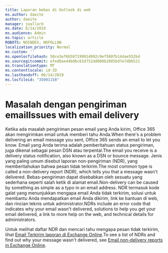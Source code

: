 ```yaml
---
title: Laporan bebas di Outlook di web
ms.author: daeite
author: daeite
manager: joallard
ms.date: 6/14/2019
ms.audience: Admin
ms.topic: article
ROBOTS: NOINDEX, NOFOLLOW
localization_priority: Normal
ms.custom: ''
ms.openlocfilehash: 50ce3ef6b507199914992c9ef580fb14dae552bd
ms.sourcegitcommit: efed0ae44bd6c61d751dd008b2885bd7e7d86521
ms.translationtype: MT
ms.contentlocale: id-ID
ms.lasthandoff: 06/14/2019
ms.locfileid: "35001158"
---
```

# <a name="issues-with-email-delivery"></a><span data-ttu-id="828a2-102">Masalah dengan pengiriman email</span><span class="sxs-lookup"><span data-stu-id="828a2-102">Issues with email delivery</span></span>

<span data-ttu-id="828a2-103">Ketika ada masalah pengiriman pesan email yang Anda kirim, Office 365 akan mengirimkan email untuk memberi tahu Anda.</span><span class="sxs-lookup"><span data-stu-id="828a2-103">When there's a problem delivering an email message you sent, Office 365 sends an email to let you know.</span></span> <span data-ttu-id="828a2-104">Email yang Anda terima adalah pemberitahuan status pengiriman, juga dikenal sebagai pesan DSN atau terpental.</span><span class="sxs-lookup"><span data-stu-id="828a2-104">The email you receive is a delivery status notification, also known as a DSN or bounce message.</span></span> <span data-ttu-id="828a2-105">Jenis yang paling umum disebut laporan non-pengiriman (NDR), yang memberitahukan bahwa pesan tidak terkirim.</span><span class="sxs-lookup"><span data-stu-id="828a2-105">The most common type is called a non-delivery report (NDR), which tells you that a message wasn't delivered.</span></span> <span data-ttu-id="828a2-106">Bebas-pengiriman dapat disebabkan oleh sesuatu yang sederhana seperti salah ketik di alamat email.</span><span class="sxs-lookup"><span data-stu-id="828a2-106">Non-delivery can be caused by something as simple as a typo in an email address.</span></span> <span data-ttu-id="828a2-107">NDR termasuk kode galat yang menunjukkan mengapa email Anda tidak terkirim, solusi untuk membantu Anda mendapatkan email Anda dikirim, link ke bantuan di web, dan rincian teknis untuk administrator.</span><span class="sxs-lookup"><span data-stu-id="828a2-107">NDRs include an error code that indicates why your email wasn't delivered, solutions to help you get your email delivered, a link to more help on the web, and technical details for administrators.</span></span>

<span data-ttu-id="828a2-108">Untuk melihat daftar NDR dan mencari tahu mengapa pesan tidak terkirim, lihat [Email Terkirim laporan di Exchange Online](https://docs.microsoft.com/exchange/mail-flow-best-practices/non-delivery-reports-in-exchange-online/non-delivery-reports-in-exchange-online).</span><span class="sxs-lookup"><span data-stu-id="828a2-108">To see a list of NDRs and find out why your message wasn't delivered, see [Email non-delivery reports in Exchange Online](https://docs.microsoft.com/exchange/mail-flow-best-practices/non-delivery-reports-in-exchange-online/non-delivery-reports-in-exchange-online).</span></span>